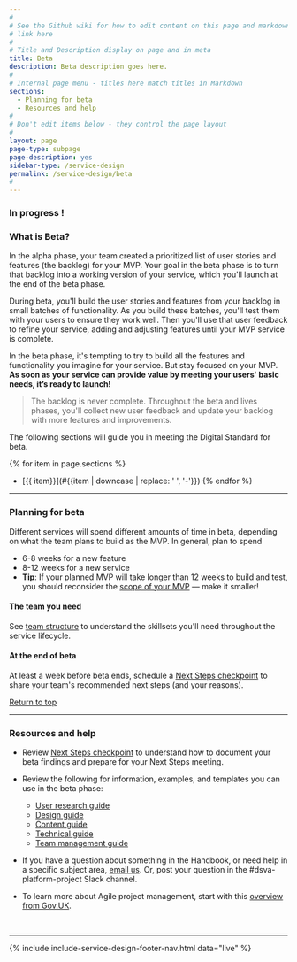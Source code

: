 ```yaml
---
#
# See the Github wiki for how to edit content on this page and markdown styles you can use:
# link here
#
# Title and Description display on page and in meta
title: Beta
description: Beta description goes here.
#
# Internal page menu - titles here match titles in Markdown
sections:
  - Planning for beta
  - Resources and help
#
# Don't edit items below - they control the page layout
#
layout: page
page-type: subpage
page-description: yes
sidebar-type: /service-design
permalink: /service-design/beta
#
---
```


### In progress !

### What is Beta?

In the alpha phase, your team created a prioritized list of user stories and features (the backlog) for your MVP. Your goal in the beta phase is to turn that backlog into a working version of your service, which you'll launch at the end of the beta phase.

During beta, you'll build the user stories and features from your backlog in small batches of functionality. As you build these batches, you'll test them with your users to ensure they work well. Then you'll use that user feedback to refine your service, adding and adjusting features until your MVP service is complete.

In the beta phase, it's tempting to try to build all the features and functionality you imagine for your service. But stay focused on your MVP. **As soon as your service can provide value by meeting your users' basic needs, it’s ready to launch!**

> The backlog is never complete. Throughout the beta and lives phases, you'll collect new user feedback and update your backlog with more features and improvements.

The following sections will guide you in meeting the Digital Standard for beta.

{% for item in page.sections %}
* [{{ item}}](#{{item | downcase | replace: ' ', '-'}})
{% endfor %}

<hr>


### Planning for beta

Different services will spend different amounts of time in beta, depending on what the team plans to build as the MVP. In general, plan to spend
  * 6-8 weeks for a new feature
  * 8-12 weeks for a new service
  * **Tip**: If your planned MVP will take longer than 12 weeks to build and test, you should reconsider the [scope of your MVP](alpha#scoping-your-mvp) &mdash; make it smaller!

#### The team you need

See [team structure](related/other-resources/team-structure) to understand the skillsets you'll need throughout the service lifecycle.

#### At the end of beta

At least a week before beta ends, schedule a [Next Steps checkpoint](related/other-resources/next-steps-checkpoint) to share your team's recommended next steps (and your reasons).

<a href="#">Return to top</a>

<hr>


### Resources and help

* Review [Next Steps checkpoint](related/other-resources/next-steps-checkpoint) to understand how to document your beta findings and prepare for your Next Steps meeting.

* Review the following for information, examples, and templates you can use in the beta phase:

  * [User research guide](related/user-research)
  * [Design guide](related/design)
  * <a title="Go to content guide" href="https://github.com/department-of-veterans-affairs/vets.gov-content-style-guide" target="_blank">Content guide</a>
  * [Technical guide](related/technical)
  * [Team management guide](related/team-mgmt)

* If you have a question about something in the Handbook, or need help in a specific subject area, [email us](mailto:{{site.contact-handbook.email}}). Or, post your question in the #dsva-platform-project Slack channel.

* To learn more about Agile project management, start with this <a title="Go to agile overview" href="https://www.gov.uk/service-manual/agile-delivery/agile-government-services-introduction" target="_blank">overview from Gov.UK</a>.
<br/>

<hr>

{% include include-service-design-footer-nav.html data="live" %}
